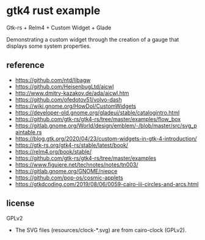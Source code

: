 gtk4 rust example
===

Gtk-rs + Relm4 + Custom Widget + Glade

Demonstrating a custom widget through the creation of a gauge that displays some system properties.

## reference
- https://github.com/ntd/libagw
- https://github.com/HeisenbugLtd/aicwl
- http://www.dmitry-kazakov.de/ada/aicwl.htm
- https://github.com/ofedotov51/volvo-dash
- https://wiki.gnome.org/HowDoI/CustomWidgets
- https://developer-old.gnome.org/gladeui/stable/catalogintro.html
- https://github.com/gtk-rs/gtk4-rs/tree/master/examples/flow_box
- https://gitlab.gnome.org/World/design/emblem/-/blob/master/src/svg_paintable.rs
- https://blog.gtk.org/2020/04/23/custom-widgets-in-gtk-4-introduction/
- https://gtk-rs.org/gtk4-rs/stable/latest/book/
- https://relm4.org/book/stable/
- https://github.com/gtk-rs/gtk4-rs/tree/master/examples
- https://www.figuiere.net/technotes/notes/tn003/
- https://gitlab.gnome.org/GNOME/niepce
- https://github.com/pop-os/cosmic-applets
- https://gtkdcoding.com/2019/08/06/0059-cairo-iii-circles-and-arcs.html

## license

GPLv2

- The SVG files (resources/clock-*.svg) are from cairo-clock (GPLv2).
